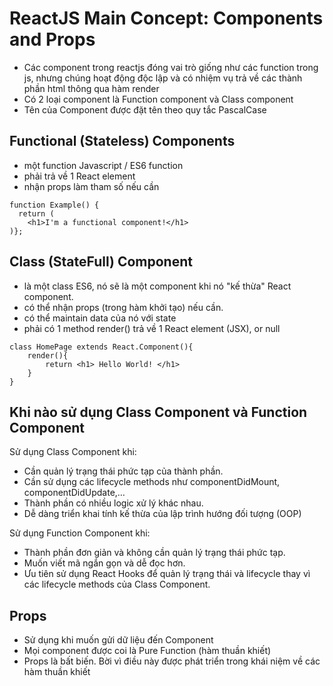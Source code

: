 # ReactJS Main Concept: Components and Props
- Các component trong reactjs đóng vai trò giống như các function trong js, nhưng chúng hoạt động độc lập và có nhiệm vụ trả về các thành phần html thông qua hàm render
- Có 2 loại component là Function component và Class component
- Tên của Component được đặt tên theo quy tắc PascalCase 
## Functional (Stateless) Components
* một function Javascript / ES6 function
* phải trả về 1 React element
* nhận props làm tham số nếu cần
~~~
function Example() {
  return ( 
    <h1>I'm a functional component!</h1>
)};
~~~
## Class (StateFull) Component
* là một class ES6, nó sẽ là một component khi nó "kế thừa" React component.
* có thể nhận props (trong hàm khởi tạo) nếu cần.
* có thể maintain data của nó với state
* phải có 1 method render() trả về 1 React element (JSX), or null
~~~
class HomePage extends React.Component(){
    render(){
        return <h1> Hello World! </h1>
    }
}
~~~ 

## Khi nào sử dụng Class Component và Function Component
Sử dụng Class Component khi:
* Cần quản lý trạng thái phức tạp của thành phần.
* Cần sử dụng các lifecycle methods như componentDidMount, componentDidUpdate,…
* Thành phần có nhiều logic xử lý khác nhau.
* Dễ dàng triển khai tính kế thừa của lập trình hướng đối tượng (OOP)

Sử dụng Function Component khi:
* Thành phần đơn giản và không cần quản lý trạng thái phức tạp.
* Muốn viết mã ngắn gọn và dễ đọc hơn.
* Ưu tiên sử dụng React Hooks để quản lý trạng thái và lifecycle thay vì các lifecycle methods của Class Component.

## Props 
* Sử dụng khi muốn gửi dữ liệu đến Component 
* Mọi component được coi là Pure Function (hàm thuần khiết)
* Props là bất biến. Bời vì điều này được phát triển trong khái niệm về các hàm thuần khiết